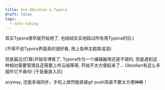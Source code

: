 ```yaml
---
title: Use Obsidian & Typora
draft: false
tags:
  - note-taking
---
```

 
其实Typora很早就开始用了, 也结结实实地踩过所有用Typora的坑:(

(不得不说Typora界面真的很好看, 用上各种主题美滋滋)

但是最近(打算)开始写博客了, Typora作为一个编辑器用还是不错的, 但是遇到这种相对需要管理且还需要上传云端等等, 开始不太方便起来了... Obsidian有这么多插件它不香吗! (于是垂直入坑)

anyway, 还能多端同步，手机上居然能直接git push简直不要太方便~~神奇~~！
